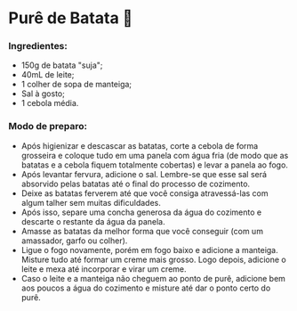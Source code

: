 # Purê de Batata :potato: 



### Ingredientes:

- 150g de batata "suja";
- 40mL de leite;
- 1 colher de sopa de manteiga;
- Sal à gosto;
- 1 cebola média.



### Modo de preparo:

- Após higienizar e descascar as batatas, corte a cebola de forma grosseira e coloque tudo em uma panela com água fria (de modo que as batatas e a cebola fiquem totalmente cobertas) e levar a panela ao fogo.
- Após levantar fervura, adicione o sal. Lembre-se que esse sal será absorvido pelas batatas até o final do processo de cozimento.
- Deixe as batatas ferverem até que você consiga atravessá-las com algum talher sem muitas dificuldades.
- Após isso, separe uma concha generosa da água do cozimento e descarte o restante da água da panela.
- Amasse as batatas da melhor forma que você conseguir (com um amassador, garfo ou colher).
- Ligue o fogo novamente, porém em fogo baixo e adicione a manteiga. Misture tudo até formar um creme mais grosso. Logo depois, adicione o leite e mexa até incorporar e virar um creme.
- Caso o leite e a manteiga não cheguem ao ponto de purê, adicione bem aos poucos a água do cozimento e misture até dar o ponto certo do purê.

